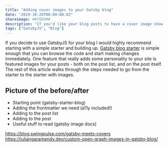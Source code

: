 ```yaml
---
title: "Adding cover images to your Gatsby blog"
date: "2019-10-20T00:00:00.0Z"
shareimage: ##TODO##
description: "If you'd like your blog posts to have a cover image show up on the post list and (or!) the post page, this guide will let you get responsive images that are also a11y approved."
tags: ["GatsbyJS", "Blog"]
---
```


If you decide to use GatsbyJS for your blog I would highly recommend starting with a simple starter and building up.  [Gatsby blog starter] is simple enough that you can browse the code and start making changes immediately.  One feature that really adds some personality to your site is featured images for your posts - both on the post list, and on the post itself.  The rest of this article walks through the steps needed to go from the starter to the starter with images.

## Picture of the before/after ##

- Starting point (gatsby-starter-blog)
- Adding the frontmatter we need (a11y included!)
- Adding to the post list
- Adding to the post
- Useful stuff to read (gatsby image docs)

[Gatsby blog starter]: https://github.com/gatsbyjs/gatsby-starter-blog
https://blog.swingpulse.com/gatsby-meets-covers
https://juliangaramendy.dev/custom-open-graph-images-in-gatsby-blog/